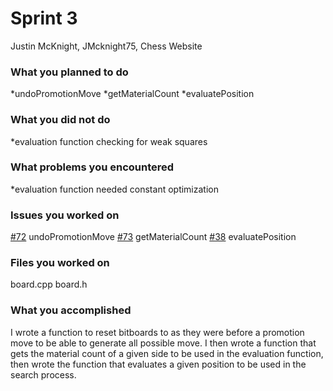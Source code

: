 # Sprint 3
Justin McKnight, JMcknight75, Chess Website

### What you planned to do
*undoPromotionMove
*getMaterialCount
*evaluatePosition

### What you did not do
*evaluation function checking for weak squares

### What problems you encountered
*evaluation function needed constant optimization

### Issues you worked on
[#72](https://github.com/utk-cs340-fall22/Chess/issues/72) undoPromotionMove
[#73](https://github.com/utk-cs340-fall22/Chess/issues/73) getMaterialCount
[#38](https://github.com/utk-cs340-fall22/Chess/issues/74) evaluatePosition

### Files you worked on
board.cpp
board.h


### What you accomplished
I wrote a function to reset bitboards to as they were before a promotion move to be able to generate all possible move.
I then wrote a function that gets the material count of a given side to be used in the evaluation function, then
wrote the function that evaluates a given position to be used in the search process.
